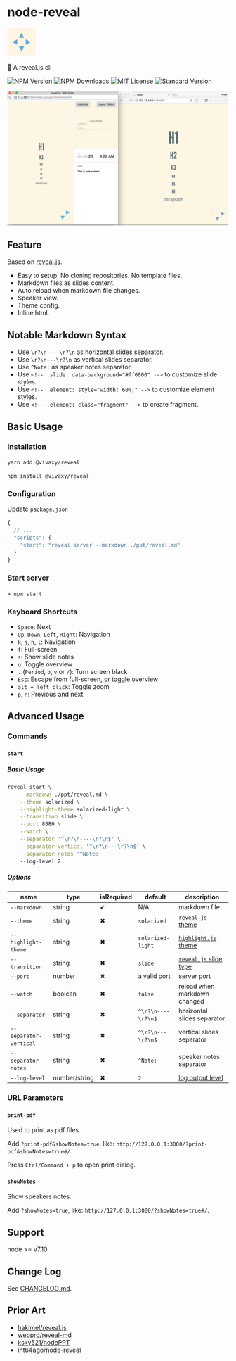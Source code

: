 # node-reveal

![node-reveal](assets/icons/node-reveal.jpg)

🎁 A reveal.js cli

[![NPM Version][npm-version-image]][npm-url]
[![NPM Downloads][npm-downloads-image]][npm-url]
[![MIT License][license-image]][license-url]
[![Standard Version][standard-version-image]][standard-version-url]

![screenshot-1](assets/screenshots/screenshot-1.png)

## Feature

Based on [reveal.js](https://github.com/hakimel/reveal.js#markdown).

- Easy to setup. No cloning repositories. No template files.
- Markdown files as slides content.
- Auto reload when markdown file changes.
- Speaker view.
- Theme config.
- Inline html.

## Notable Markdown Syntax

- Use `\r?\n----\r?\n` as horizontal slides separator.
- Use `\r?\n---\r?\n` as vertical slides separator.
- Use `^Note:` as speaker notes separator.
- Use `<!-- .slide: data-background="#ff0000" -->` to customize slide styles.
- Use `<!-- .element: style="width: 60%;" -->` to customize element styles.
- Use `<!-- .element: class="fragment" -->` to create fragment.

## Basic Usage

### Installation

`yarn add @vivaxy/reveal`

`npm install @vivaxy/reveal`

### Configuration

Update `package.json`

```js
{
  // ...
  "scripts": {
    "start": "reveal server --markdown ./ppt/reveal.md"
  }
}
```

### Start server

`> npm start`

### Keyboard Shortcuts

- `Space`: Next
- `Up`, `Down`, `Left`, `Right`: Navigation
- `k`, `j`, `h`, `l`: Navigation
- `f`: Full-screen
- `s`: Show slide notes
- `o`: Toggle overview
- `.` (`Period`, `b`, `v` or `/`): Turn screen black
- `Esc`: Escape from full-screen, or toggle overview
- `alt + left click`: Toggle zoom
- `p`, `n`: Previous and next

## Advanced Usage

### Commands

#### `start`

##### Basic Usage

```sh
reveal start \
    --markdown ./ppt/reveal.md \
    --theme solarized \
    --highlight-theme solarized-light \
    --transition slide \
    --port 8080 \
    --watch \
    --separator '^\r?\n----\r?\n$' \
    --separator-vertical '^\r?\n---\r?\n$' \
    --separator-notes '^Note:'
    --log-level 2
```

##### Options

| name                      | type          | isRequired    | default               | description |
| ---                       | ---           | ---           | ---                   | ---   |
| `--markdown`              | string        | ✔             | N/A                   | markdown file |
| `--theme`                 | string        | ✖             | `solarized`           | [`reveal.js` theme](https://github.com/hakimel/reveal.js#theming) |
| `--highlight-theme`       | string        | ✖             | `solarized-light`     | [`highlight.js` theme](https://highlightjs.org/static/demo/) |
| `--transition`            | string        | ✖             | `slide`               | [`reveal.js` slide type](https://github.com/hakimel/reveal.js#configuration)  |
| `--port`                  | number        | ✖             | a valid port          | server port |
| `--watch`                 | boolean       | ✖             | `false`               | reload when markdown changed  |
| `--separator`             | string        | ✖             | `^\r?\n----\r?\n$`    | horizontal slides separator |
| `--separator-vertical`    | string        | ✖             | `^\r?\n---\r?\n$`     | vertical slides separator |
| `--separator-notes`       | string        | ✖             | `^Note:`              | speaker notes separator |
| `--log-level`             | number/string | ✖             | `2`                   | [log output level](https://github.com/vivaxy/log-util#log-level)  |

### URL Parameters

#### `print-pdf`

Used to print as pdf files.

Add `?print-pdf&showNotes=true`, like: `http://127.0.0.1:3000/?print-pdf&showNotes=true#/`.

Press `Ctrl/Command + p` to open print dialog.

#### `showNotes`

Show speakers notes.

Add `?showNotes=true`, like: `http://127.0.0.1:3000/?showNotes=true#/`.

## Support

node >= v7.10

## Change Log

See [CHANGELOG.md](CHANGELOG.md).

## Prior Art

- [hakimel/reveal.js](https://github.com/hakimel/reveal.js)
- [webpro/reveal-md](https://github.com/webpro/reveal-md)
- [ksky521/nodePPT](https://github.com/ksky521/nodePPT)
- [int64ago/node-reveal](https://github.com/int64ago/node-reveal)

[npm-version-image]: http://img.shields.io/npm/v/@vivaxy/reveal.svg?style=flat-square
[npm-url]: https://www.npmjs.com/package/@vivaxy/reveal
[npm-downloads-image]: https://img.shields.io/npm/dt/@vivaxy/reveal.svg?style=flat-square
[license-image]: https://img.shields.io/npm/l/@vivaxy/reveal.svg?style=flat-square
[license-url]: LICENSE
[standard-version-image]: https://img.shields.io/badge/release-standard%20version-brightgreen.svg?style=flat-square
[standard-version-url]: https://github.com/conventional-changelog/standard-version
